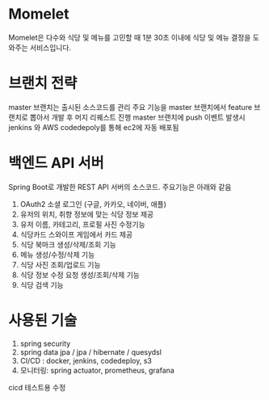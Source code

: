 # Momelet
Momelet은 다수와 식당 및 메뉴를 고민할 때 1분 30초 이내에 식당 및 메뉴 결정을 도와주는 서비스입니다.

# 브랜치 전략
master 브랜치는 출시된 소스코드를 관리
주요 기능을 master 브랜치에서 feature 브랜치로 뽑아서 개발 후 머지 리퀘스트 진행
master 브랜치에 push 이벤트 발생시 jenkins 와 AWS codedepoly를 통해 ec2에 자동 배포됨

# 백엔드 API 서버
Spring Boot로 개발한 REST API 서버의 소스코드.
주요기능은 아래와 같음

1. OAuth2 소셜 로그인 (구글, 카카오, 네이버, 애플)
2. 유저의 위치, 취향 정보에 맞는 식당 정보 제공
3. 유저 이름, 카테고리, 프로필 사진 수정기능 
4. 식당카드 스와이프 게임에서 카드 제공
5. 식당 북마크 생성/삭제/조회 기능
6. 메뉴 생성/수정/삭제 기능
7. 식당 사진 조회/업로드 기능
8. 식당 정보 수정 요청 생성/조회/삭제 기능
9. 식당 검색 기능

# 사용된 기술
1. spring security
2. spring data jpa / jpa / hibernate / quesydsl
3. CI/CD : docker, jenkins, codedeploy, s3
4. 모니터링: spring actuator, prometheus, grafana

cicd 테스트용 수정
